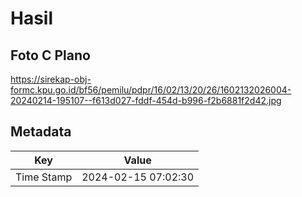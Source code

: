 # Hasil

## Foto C Plano

https://sirekap-obj-formc.kpu.go.id/bf56/pemilu/pdpr/16/02/13/20/26/1602132026004-20240214-195107--f613d027-fddf-454d-b996-f2b6881f2d42.jpg


## Metadata

| Key        | Value               |
| ---------- | ------------------- |
| Time Stamp | 2024-02-15 07:02:30 |



